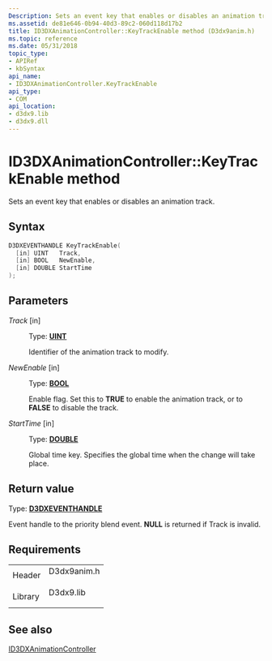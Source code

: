 ```yaml
---
Description: Sets an event key that enables or disables an animation track.
ms.assetid: de81e646-0b94-40d3-89c2-060d118d17b2
title: ID3DXAnimationController::KeyTrackEnable method (D3dx9anim.h)
ms.topic: reference
ms.date: 05/31/2018
topic_type: 
- APIRef
- kbSyntax
api_name: 
- ID3DXAnimationController.KeyTrackEnable
api_type: 
- COM
api_location: 
- d3dx9.lib
- d3dx9.dll
---
```


# ID3DXAnimationController::KeyTrackEnable method

Sets an event key that enables or disables an animation track.

## Syntax


```C++
D3DXEVENTHANDLE KeyTrackEnable(
  [in] UINT   Track,
  [in] BOOL   NewEnable,
  [in] DOUBLE StartTime
);
```



## Parameters

<dl> <dt>

*Track* \[in\]
</dt> <dd>

Type: **[**UINT**](https://msdn.microsoft.com/library/Aa383751(v=VS.85).aspx)**

Identifier of the animation track to modify.

</dd> <dt>

*NewEnable* \[in\]
</dt> <dd>

Type: **[**BOOL**](https://msdn.microsoft.com/library/Aa383751(v=VS.85).aspx)**

Enable flag. Set this to **TRUE** to enable the animation track, or to **FALSE** to disable the track.

</dd> <dt>

*StartTime* \[in\]
</dt> <dd>

Type: **[**DOUBLE**](https://msdn.microsoft.com/library/Aa383751(v=VS.85).aspx)**

Global time key. Specifies the global time when the change will take place.

</dd> </dl>

## Return value

Type: **[**D3DXEVENTHANDLE**](id3dxanimationcontroller.md)**

Event handle to the priority blend event. **NULL** is returned if Track is invalid.

## Requirements



|                    |                                                                                        |
|--------------------|----------------------------------------------------------------------------------------|
| Header<br/>  | <dl> <dt>D3dx9anim.h</dt> </dl> |
| Library<br/> | <dl> <dt>D3dx9.lib</dt> </dl>   |



## See also

<dl> <dt>

[ID3DXAnimationController](id3dxanimationcontroller.md)
</dt> </dl>

 

 




